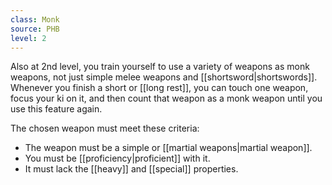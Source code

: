 ```yaml
---
class: Monk
source: PHB
level: 2
---
```


Also at 2nd level, you train yourself to use a variety of weapons as monk weapons, not just simple melee weapons and [[shortsword|shortswords]]. Whenever you finish a short or [[long rest]], you can touch one weapon, focus your ki on it, and then count that weapon as a monk weapon until you use this feature again.

The chosen weapon must meet these criteria:
- The weapon must be a simple or [[martial weapons|martial weapon]].
- You must be [[proficiency|proficient]] with it.
- It must lack the [[heavy]] and [[special]] properties.
